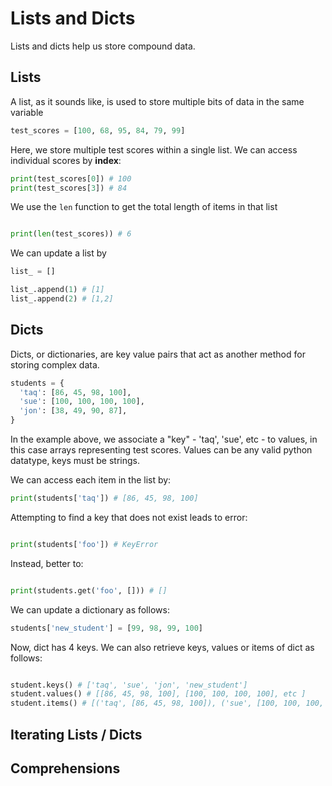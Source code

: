 # Lists and Dicts

Lists and dicts help us store compound data.

## Lists

A list, as it sounds like, is used to store multiple bits of data in the same variable

```python
test_scores = [100, 68, 95, 84, 79, 99]
```

Here, we store multiple test scores within a single list. We can access individual scores by **index**:

```python
print(test_scores[0]) # 100
print(test_scores[3]) # 84
```

We use the `len` function to get the total length of items in that list

```python

print(len(test_scores)) # 6

```

We can update a list by

```python
list_ = []

list_.append(1) # [1]
list_.append(2) # [1,2]
```

## Dicts

Dicts, or dictionaries, are key value pairs that act as another method for storing complex data.

```python
students = {
  'taq': [86, 45, 98, 100],
  'sue': [100, 100, 100, 100],
  'jon': [38, 49, 90, 87],
}
```

In the example above, we associate a "key" - 'taq', 'sue', etc -  to values, in this case arrays representing test scores. Values can be any valid python datatype, keys must be strings.

We can access each item in the list by:

```python
print(students['taq']) # [86, 45, 98, 100]
```

Attempting to find a key that does not exist leads to error:

```python

print(students['foo']) # KeyError
```

Instead, better to:

```python

print(students.get('foo', [])) # []

```

We can update a dictionary as follows:

```python
students['new_student'] = [99, 98, 99, 100]
```

Now, dict has 4 keys. We can also retrieve keys, values or items of dict as follows:

```python

student.keys() # ['taq', 'sue', 'jon', 'new_student']
student.values() # [[86, 45, 98, 100], [100, 100, 100, 100], etc ]
student.items() # [('taq', [86, 45, 98, 100]), ('sue', [100, 100, 100, 100]), etc]

```

## Iterating Lists / Dicts

## Comprehensions

